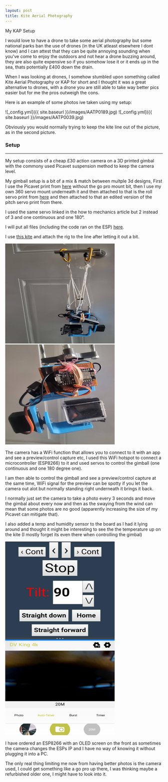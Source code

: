 ```yaml
---
layout: post
title: Kite Aerial Photography
---
```


My KAP Setup

I would love to have a drone to take some aerial photography but some national parks ban the use of drones (in the UK atleast elsewhere I dont know) and I can attest that they can be quite annoying sounding when you've come to enjoy the outdoors and not hear a drone buzzing around, they are also quite expensive so if you somehow lose it or it ends up in the sea, thats potentially £400 down the drain.

When I was looking at drones, I somehow stumbled upon something called Kite Aerial Photography or KAP for short and I thought it was a great alternative to drones, with a drone you are still able to take way better pics easier but for me the pros outweigh the cons.

Here is an example of some photos ive taken using my setup:

![_config.yml]({{ site.baseurl }}/images/AATP0189.jpg)
![_config.yml]({{ site.baseurl }}/images/AATP0039.jpg)

Obviously you would normally trying to keep the kite line out of the picture, as in the second picture.

### Setup
---

My setup consists of a cheap £30 action camera on a 3D printed gimbal with the commony used Picavet suspension method to keep the camera level.

My gimball setup is a bit of a mix & match between multple 3d designs, First I use the Picavet print from [here](https://www.thingiverse.com/thing:857240) without the go pro mount bit, then I use my own 360 servo mount underneath it and then attached to that is the roll servo print from [here](https://howtomechatronics.com/projects/diy-arduino-gimbal-self-stabilizing-platform/) and then attached to that an edited version of the pitch servo print from there.

I used the same servo linked in the how to mechanics article but 2 instead of 3 and one continuous and one 180°.

I will put all files (including the code ran on the ESP) [here](https://github.com/ToXIc-Dev/Arduino_Stuff/tree/master/KAP%20Gimbal).

I use [this kite](http://www.spiritofair.co.uk/10168.htm) and attach the rig to the line after letting it out a bit.

<img src='/images/pend.jpg' width='350' height='320'>
<img src='/images/20210409_113852.jpg' width='350' height='320'>

The camera has a WiFi function that allows you to connect to it with an app and see a preview/control capture etc, I used this WiFi hotspot to connect a microcontroller (ESP8266) to it and used servos to control the gimball (one continuous and one 180 degree one).

I am then able to control the gimball and see a preview/control capture at the same time, WiFi signal for the preview can be spotty if you let the camera out alot but normally standing right underneath it brings it back.

I normally just set the camera to take a photo every 3 seconds and move the gimbal about every now and then as the swaying from the wind can mean that some photos are no good (apparently increasing the size of my Picavet can mitigate that).

I also added a temp and humidity sensor to the board as I had it lying around and thought it might be interesting to see the the temperature up on the kite (I mostly forget its even there when controlling the gimbal)

<img src='/images/Screenshot_20210409-115130_DV KING 4K.jpg' width='350' height='620'>

I have ordered an ESP8266 with an OLED screen on the front as sometimes the camera changes the ESPs IP and I have no way of knowing it without plugging it into a PC.

The only real thing limiting me now from having better photos is the camera used, I could get something like a go pro up there, I was thinking maybe a refurbished older one, I might have to look into it.
